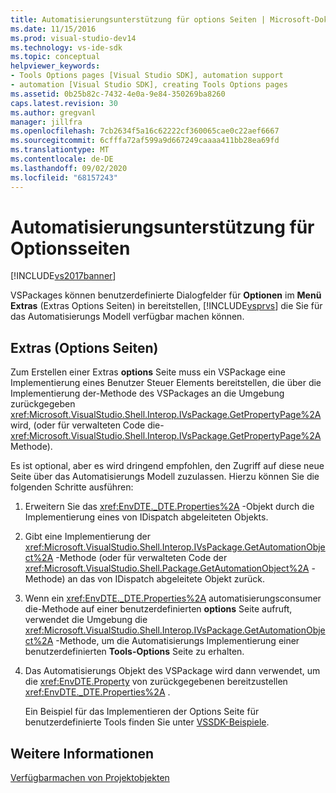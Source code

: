 ```yaml
---
title: Automatisierungsunterstützung für options Seiten | Microsoft-Dokumentation
ms.date: 11/15/2016
ms.prod: visual-studio-dev14
ms.technology: vs-ide-sdk
ms.topic: conceptual
helpviewer_keywords:
- Tools Options pages [Visual Studio SDK], automation support
- automation [Visual Studio SDK], creating Tools Options pages
ms.assetid: 0b25b82c-7432-4e0a-9e84-350269ba8260
caps.latest.revision: 30
ms.author: gregvanl
manager: jillfra
ms.openlocfilehash: 7cb2634f5a16c62222cf360065cae0c22aef6667
ms.sourcegitcommit: 6cfffa72af599a9d667249caaaa411bb28ea69fd
ms.translationtype: MT
ms.contentlocale: de-DE
ms.lasthandoff: 09/02/2020
ms.locfileid: "68157243"
---
```

# <a name="automation-support-for-options-pages"></a>Automatisierungsunterstützung für Optionsseiten
[!INCLUDE[vs2017banner](../../includes/vs2017banner.md)]

VSPackages können benutzerdefinierte Dialogfelder für **Optionen** im **Menü Extras** (Extras Options Seiten) in bereitstellen, [!INCLUDE[vsprvs](../../includes/vsprvs-md.md)] die Sie für das Automatisierungs Modell verfügbar machen können.  
  
## <a name="tools-options-pages"></a>Extras (Options Seiten)  
 Zum Erstellen einer Extras **options** Seite muss ein VSPackage eine Implementierung eines Benutzer Steuer Elements bereitstellen, die über die Implementierung der-Methode des VSPackages an die Umgebung zurückgegeben <xref:Microsoft.VisualStudio.Shell.Interop.IVsPackage.GetPropertyPage%2A> wird, (oder für verwalteten Code die- <xref:Microsoft.VisualStudio.Shell.Interop.IVsPackage.GetPropertyPage%2A> Methode).  
  
 Es ist optional, aber es wird dringend empfohlen, den Zugriff auf diese neue Seite über das Automatisierungs Modell zuzulassen. Hierzu können Sie die folgenden Schritte ausführen:  
  
1. Erweitern Sie das <xref:EnvDTE._DTE.Properties%2A> -Objekt durch die Implementierung eines von IDispatch abgeleiteten Objekts.  
  
2. Gibt eine Implementierung der <xref:Microsoft.VisualStudio.Shell.Interop.IVsPackage.GetAutomationObject%2A> -Methode (oder für verwalteten Code der <xref:Microsoft.VisualStudio.Shell.Package.GetAutomationObject%2A> -Methode) an das von IDispatch abgeleitete Objekt zurück.  
  
3. Wenn ein <xref:EnvDTE._DTE.Properties%2A> automatisierungsconsumer die-Methode auf einer benutzerdefinierten **options** Seite aufruft, verwendet die Umgebung die <xref:Microsoft.VisualStudio.Shell.Interop.IVsPackage.GetAutomationObject%2A> -Methode, um die Automatisierungs Implementierung einer benutzerdefinierten **Tools-Options** Seite zu erhalten.  
  
4. Das Automatisierungs Objekt des VSPackage wird dann verwendet, um die <xref:EnvDTE.Property> von zurückgegebenen bereitzustellen <xref:EnvDTE._DTE.Properties%2A> .  
  
   Ein Beispiel für das Implementieren der Options Seite für benutzerdefinierte Tools finden Sie unter [VSSDK-Beispiele](../../misc/vssdk-samples.md).  
  
## <a name="see-also"></a>Weitere Informationen  
 [Verfügbarmachen von Projektobjekten](../../extensibility/internals/exposing-project-objects.md)

